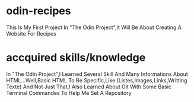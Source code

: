 # odin-recipes
This Is My First Project In "The Odin Project",It Will Be About Creating A Website For Recipes 
# accquired skills/knowledge
In "The Odin Project",I Learned Several Skill And Many Informations About HTML...Well,Basic HTML To Be Specific,Like (Listes,Images,Links,Writting Texte) And Not Just That,I Also Learned About Git With Some Basic Terminal Commandes To Help Me Set A Repository